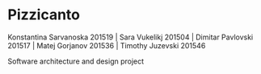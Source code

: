 # Pizzicanto
 Konstantina Sarvanoska 201519 |
 Sara Vukelikj 201504 |
 Dimitar Pavlovski 201517 |
 Matej Gorjanov 201536 |
 Timothy Juzevski 201546

 Software architecture and design project
